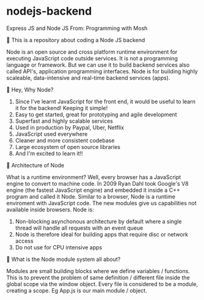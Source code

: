 # nodejs-backend
Express JS and Node JS
From: Programming with Mosh 

🙌  This is a repository about coding a Node JS backend

Node is an open source and cross platform runtime environment for executing JavaScript code outside services. It is not a programming language or framework. But we can use it to build backend services also called API's, application programming interfaces. Node is for building highly scaleable, data-intensive and real-time backend services (apps).

🙌  Hey, Why Node? 

1) Since I've learnt JavaScript for the front end, it would be useful to learn it for the backend! Keeping it simple!
2) Easy to get started, great for prototyping and agile development
3) Superfast and highly scalable services
4) Used in production by Paypal, Uber, Netflix
5) JavaScript used everywhere
6) Cleaner and more consistent codebase
7) Large ecosystem of open source libraries
8) And I'm excited to learn it!!

🙌  Architecture of Node

What is a runtime environment? Well, every browser has a JavaScript engine to convert to machine code. In 2009 Ryan Dahl took Google's V8 engine (the fastest JavaScript engine) and embedded it inside a C++ program and called it Node. Similar to a browser, Node is a runtime enviroment with JavaScript code. The new modules give us capabilities not available inside browsers. Node is:

1) Non-blocking asynchonous architecture by default where a single thread will handle all requests with an event queue
2) Node is therefore ideal for building apps that require disc or network access
3) Do not use for CPU intensive apps

🙌  What is the Node module system all about?

Modules are small building blocks where we define variables / functions. This is to prevent the problem of same definition / different file inside the global scope via the window object. Every file is considered to be a module, creating a scope. Eg App.js is our main module / object.





